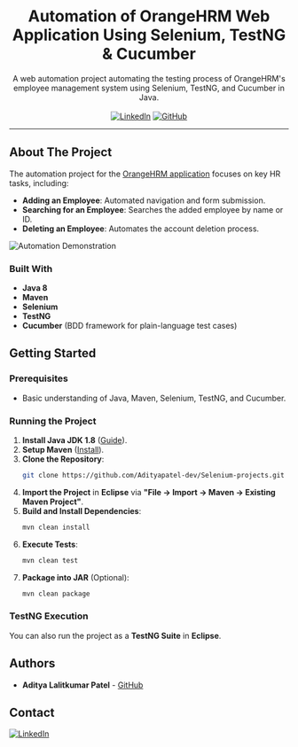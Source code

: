 <p align="center">
  <h1 align="center">Automation of OrangeHRM Web Application Using Selenium, TestNG & Cucumber</h1>
  <p align="center">
    A web automation project automating the testing process of OrangeHRM's employee management system using Selenium, TestNG, and Cucumber in Java.
    <br /><br/>
    <a href="https://www.linkedin.com/in/adityapatel98/">
        <img src="https://img.shields.io/badge/-LinkedIn-black.svg?style=for-the-badge&logo=linkedin&colorB=555"
            alt="LinkedIn"></a>
    <a href="https://github.com/Adityapatel-dev">
        <img src="https://img.shields.io/github/followers/adityapatel-dev?style=for-the-badge&logo=github"
            alt="GitHub"></a>
  </p>
</p>
<hr>

## About The Project

The automation project for the [OrangeHRM application](https://opensource-demo.orangehrmlive.com/) focuses on key HR tasks, including:

- **Adding an Employee**: Automated navigation and form submission.
- **Searching for an Employee**: Searches the added employee by name or ID.
- **Deleting an Employee**: Automates the account deletion process.

![Automation Demonstration](./execution.gif)

### Built With

- **Java 8**
- **Maven**
- **Selenium**
- **TestNG**
- **Cucumber** (BDD framework for plain-language test cases)

## Getting Started

### Prerequisites

- Basic understanding of Java, Maven, Selenium, TestNG, and Cucumber.

### Running the Project

1. **Install Java JDK 1.8** ([Guide](https://docs.oracle.com/javase/10/install/installation-jdk-and-jre-microsoft-windows-platforms.htm)).
2. **Setup Maven** ([Install](https://maven.apache.org/install.html)).
3. **Clone the Repository**:
    ```bash
    git clone https://github.com/Adityapatel-dev/Selenium-projects.git
    ```
4. **Import the Project** in **Eclipse** via **"File -> Import -> Maven -> Existing Maven Project"**.
5. **Build and Install Dependencies**:
    ```bash
    mvn clean install
    ```
6. **Execute Tests**:
    ```bash
    mvn clean test
    ```
7. **Package into JAR** (Optional):
    ```bash
    mvn clean package
    ```

### TestNG Execution

You can also run the project as a **TestNG Suite** in **Eclipse**.

## Authors

- **Aditya Lalitkumar Patel** - [GitHub](https://github.com/Adityapatel-dev)

## Contact

[![LinkedIn][linkedin-shield]][linkedin-url]

[linkedin-shield]: https://img.shields.io/badge/-LinkedIn-black.svg?style=for-the-badge&logo=linkedin&colorB=555  
[linkedin-url]: https://www.linkedin.com/in/adityapatel98/
